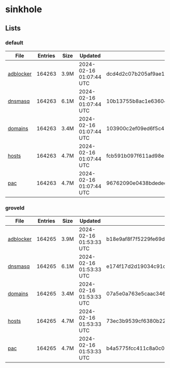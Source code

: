 # sinkhole

## Lists

### default

|File|Entries|Size|Updated|Hash|
|-|-|-|-|-|
|[adblocker](https://raw.githubusercontent.com/groveld/sinkhole/lists/default/adblocker.txt)|164263|3.9M|2024-02-16 01:07:44 UTC|dcd4d2c07b205af9ae1b194ba6a95e86d2f85b362d3b69820afea581532bd6b3|
|[dnsmasq](https://raw.githubusercontent.com/groveld/sinkhole/lists/default/dnsmasq.txt)|164263|6.1M|2024-02-16 01:07:44 UTC|10b13755b8ac1e63604d9301ad341992016cdd0bb943e5378d82db844b60d8f5|
|[domains](https://raw.githubusercontent.com/groveld/sinkhole/lists/default/domains.txt)|164263|3.4M|2024-02-16 01:07:44 UTC|103900c2ef09ed6f5c43995e8fcea2a2b36ffa57ecf655346c35a39feb42dd19|
|[hosts](https://raw.githubusercontent.com/groveld/sinkhole/lists/default/hosts.txt)|164263|4.7M|2024-02-16 01:07:44 UTC|fcb591b097f611ad98e1ea6c007811ced726249ab81ce7bd98b10aa39a3152bb|
|[pac](https://raw.githubusercontent.com/groveld/sinkhole/lists/default/pac.txt)|164263|4.7M|2024-02-16 01:07:44 UTC|96762090e0438bdedec6e11f06856e767680edebb409399f4f7524a7102208d4|

### groveld

|File|Entries|Size|Updated|Hash|
|-|-|-|-|-|
|[adblocker](https://raw.githubusercontent.com/groveld/sinkhole/lists/groveld/adblocker.txt)|164265|3.9M|2024-02-16 01:53:33 UTC|b18e9af8f7f5229fe69d359462ccfec363451e9c5031618d507bbd0c6d8111c4|
|[dnsmasq](https://raw.githubusercontent.com/groveld/sinkhole/lists/groveld/dnsmasq.txt)|164265|6.1M|2024-02-16 01:53:33 UTC|e174f17d2d19034c91c2bb7ad734ef41f3aecc0da1d298c87621dfb3fecfe1a0|
|[domains](https://raw.githubusercontent.com/groveld/sinkhole/lists/groveld/domains.txt)|164265|3.4M|2024-02-16 01:53:33 UTC|07a5e0a763e5caac3469b274a80367ee30ff79abe236fb7cacbcf4717b2a57ce|
|[hosts](https://raw.githubusercontent.com/groveld/sinkhole/lists/groveld/hosts.txt)|164265|4.7M|2024-02-16 01:53:33 UTC|73ec3b9539cf6380b22230a1e0ddc5fd90b86e102ba57126b2f06c8529500620|
|[pac](https://raw.githubusercontent.com/groveld/sinkhole/lists/groveld/pac.txt)|164265|4.7M|2024-02-16 01:53:33 UTC|b4a5775fcc411c8a0c04a494a59fe99dc6583ebc5168f9f9b5349711176621cd|
